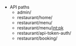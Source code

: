 - API paths 
  - admin/ 
  - restaurant/home/ 
  - restaurant/menu/ 
  - restaurant/menu/<int:pk> 
  - restaurant/api-token-auth/ 
  - restaurant/booking/
